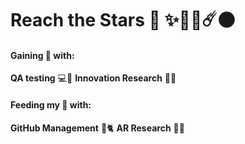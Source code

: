 # **Reach the Stars** 🚀 ✨💫🌠☄️🌑 

#### Gaining 🤑 with: 
**QA testing** 💻🏦
**Innovation Research** 📖🔬
#### Feeding my 🧠 with:
**GitHub Management** 🐙🐈
**AR Research** 📱🥽 

